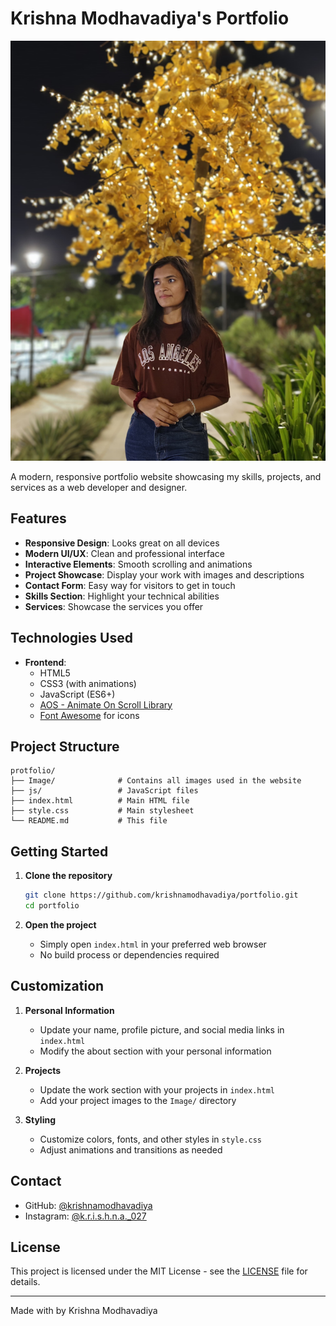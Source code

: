 # Krishna Modhavadiya's Portfolio

![Portfolio Preview](Image/a.jpg)

A modern, responsive portfolio website showcasing my skills, projects, and services as a web developer and designer.

## Features

- **Responsive Design**: Looks great on all devices
- **Modern UI/UX**: Clean and professional interface
- **Interactive Elements**: Smooth scrolling and animations
- **Project Showcase**: Display your work with images and descriptions
- **Contact Form**: Easy way for visitors to get in touch
- **Skills Section**: Highlight your technical abilities
- **Services**: Showcase the services you offer

## Technologies Used

- **Frontend**:
  - HTML5
  - CSS3 (with animations)
  - JavaScript (ES6+)
  - [AOS - Animate On Scroll Library](https://michalsnik.github.io/aos/)
  - [Font Awesome](https://fontawesome.com/) for icons

## Project Structure

```
protfolio/
├── Image/              # Contains all images used in the website
├── js/                 # JavaScript files
├── index.html          # Main HTML file
├── style.css           # Main stylesheet
└── README.md           # This file
```

## Getting Started

1. **Clone the repository**
   ```bash
   git clone https://github.com/krishnamodhavadiya/portfolio.git
   cd portfolio
   ```

2. **Open the project**
   - Simply open `index.html` in your preferred web browser
   - No build process or dependencies required

## Customization

1. **Personal Information**
   - Update your name, profile picture, and social media links in `index.html`
   - Modify the about section with your personal information

2. **Projects**
   - Update the work section with your projects in `index.html`
   - Add your project images to the `Image/` directory

3. **Styling**
   - Customize colors, fonts, and other styles in `style.css`
   - Adjust animations and transitions as needed

## Contact

- GitHub: [@krishnamodhavadiya](https://github.com/krishnamodhavadiya)
- Instagram: [@k.r.i.s.h.n.a._027](https://www.instagram.com/k.r.i.s.h.n.a._027/)

## License

This project is licensed under the MIT License - see the [LICENSE](LICENSE) file for details.

---

Made with by Krishna Modhavadiya
